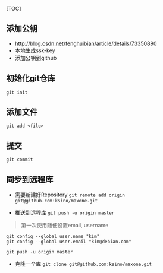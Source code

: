 [TOC]

## 添加公钥
* <http://blog.csdn.net/fenghuibian/article/details/73350890>
* 本地生成ssk-key
* 添加公钥到github

## 初始化git仓库
`git init`

## 添加文件
`git add <file>`

## 提交
`git commit`

## 同步到远程库
* 需要新建好Repository
`git remote add origin git@github.com:ksino/maxone.git`

* 推送到远程库
`git push -u origin master`  
> 第一次使用随便设置email, username

```
git config --global user.name "kim"
git config --global user.email "kim@debian.com"
```
`git push -u origin master`

* 克隆一个库
`git clone git@github.com:ksino/maxone.git`
